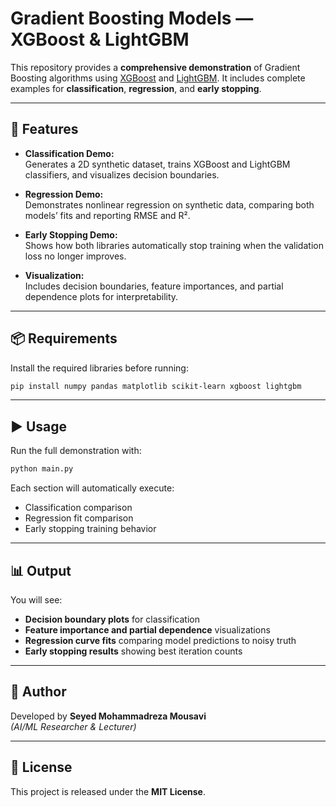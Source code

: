 # Gradient Boosting Models — XGBoost & LightGBM

This repository provides a **comprehensive demonstration** of Gradient Boosting algorithms using
[XGBoost](https://xgboost.readthedocs.io) and [LightGBM](https://lightgbm.readthedocs.io).
It includes complete examples for **classification**, **regression**, and **early stopping**.

---

## 🚀 Features

- **Classification Demo:**  
  Generates a 2D synthetic dataset, trains XGBoost and LightGBM classifiers, and visualizes decision boundaries.  

- **Regression Demo:**  
  Demonstrates nonlinear regression on synthetic data, comparing both models’ fits and reporting RMSE and R².  

- **Early Stopping Demo:**  
  Shows how both libraries automatically stop training when the validation loss no longer improves.  

- **Visualization:**  
  Includes decision boundaries, feature importances, and partial dependence plots for interpretability.  

---

## 📦 Requirements

Install the required libraries before running:

```bash
pip install numpy pandas matplotlib scikit-learn xgboost lightgbm
```

---

## ▶️ Usage

Run the full demonstration with:

```bash
python main.py
```

Each section will automatically execute:
- Classification comparison
- Regression fit comparison
- Early stopping training behavior

---

## 📊 Output

You will see:
- **Decision boundary plots** for classification  
- **Feature importance and partial dependence** visualizations  
- **Regression curve fits** comparing model predictions to noisy truth  
- **Early stopping results** showing best iteration counts

---

## 🧠 Author

Developed by **Seyed Mohammadreza Mousavi**  
*(AI/ML Researcher & Lecturer)*

---

## 📄 License

This project is released under the **MIT License**.
